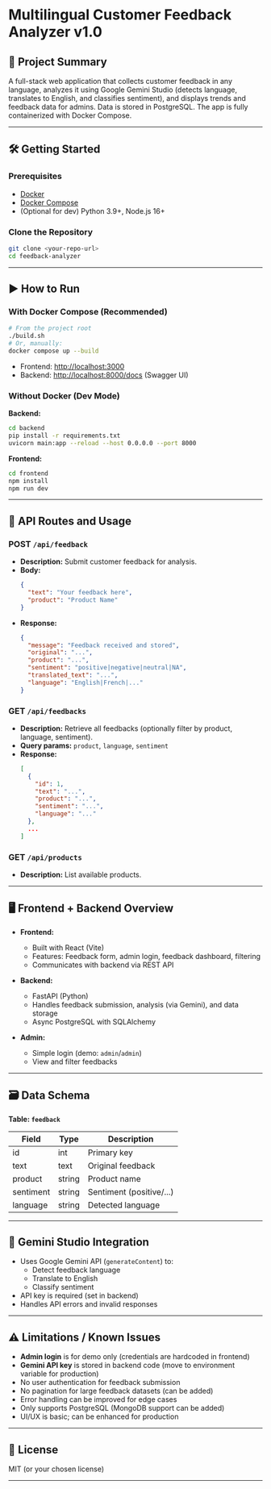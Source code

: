 # Multilingual Customer Feedback Analyzer v1.0

## 🚀 Project Summary
A full-stack web application that collects customer feedback in any language, analyzes it using Google Gemini Studio (detects language, translates to English, and classifies sentiment), and displays trends and feedback data for admins. Data is stored in PostgreSQL. The app is fully containerized with Docker Compose.

---

## 🛠️ Getting Started

### Prerequisites
- [Docker](https://www.docker.com/get-started)
- [Docker Compose](https://docs.docker.com/compose/)
- (Optional for dev) Python 3.9+, Node.js 16+

### Clone the Repository
```bash
git clone <your-repo-url>
cd feedback-analyzer
```

---

## ▶️ How to Run

### **With Docker Compose (Recommended)**
```bash
# From the project root
./build.sh
# Or, manually:
docker compose up --build
```
- Frontend: [http://localhost:3000](http://localhost:3000)
- Backend: [http://localhost:8000/docs](http://localhost:8000/docs) (Swagger UI)

### **Without Docker (Dev Mode)**
**Backend:**
```bash
cd backend
pip install -r requirements.txt
uvicorn main:app --reload --host 0.0.0.0 --port 8000
```
**Frontend:**
```bash
cd frontend
npm install
npm run dev
```

---

## 📡 API Routes and Usage

### **POST `/api/feedback`**
- **Description:** Submit customer feedback for analysis.
- **Body:**  
  ```json
  {
    "text": "Your feedback here",
    "product": "Product Name"
  }
  ```
- **Response:**  
  ```json
  {
    "message": "Feedback received and stored",
    "original": "...",
    "product": "...",
    "sentiment": "positive|negative|neutral|NA",
    "translated_text": "...",
    "language": "English|French|..."
  }
  ```

### **GET `/api/feedbacks`**
- **Description:** Retrieve all feedbacks (optionally filter by product, language, sentiment).
- **Query params:** `product`, `language`, `sentiment`
- **Response:**  
  ```json
  [
    {
      "id": 1,
      "text": "...",
      "product": "...",
      "sentiment": "...",
      "language": "..."
    },
    ...
  ]
  ```

### **GET `/api/products`**
- **Description:** List available products.

---

## 🖥️ Frontend + Backend Overview

- **Frontend:**  
  - Built with React (Vite)
  - Features: Feedback form, admin login, feedback dashboard, filtering
  - Communicates with backend via REST API

- **Backend:**  
  - FastAPI (Python)
  - Handles feedback submission, analysis (via Gemini), and data storage
  - Async PostgreSQL with SQLAlchemy

- **Admin:**  
  - Simple login (demo: `admin`/`admin`)
  - View and filter feedbacks

---

## 🗃️ Data Schema

**Table: `feedback`**

| Field      | Type    | Description                |
|------------|---------|----------------------------|
| id         | int     | Primary key                |
| text       | text    | Original feedback          |
| product    | string  | Product name               |
| sentiment  | string  | Sentiment (positive/...)   |
| language   | string  | Detected language          |

---

## 🤖 Gemini Studio Integration

- Uses Google Gemini API (`generateContent`) to:
  - Detect feedback language
  - Translate to English
  - Classify sentiment
- API key is required (set in backend)
- Handles API errors and invalid responses

---

## ⚠️ Limitations / Known Issues

- **Admin login** is for demo only (credentials are hardcoded in frontend)
- **Gemini API key** is stored in backend code (move to environment variable for production)
- No user authentication for feedback submission
- No pagination for large feedback datasets (can be added)
- Error handling can be improved for edge cases
- Only supports PostgreSQL (MongoDB support can be added)
- UI/UX is basic; can be enhanced for production

---

## 📄 License

MIT (or your chosen license)

---
